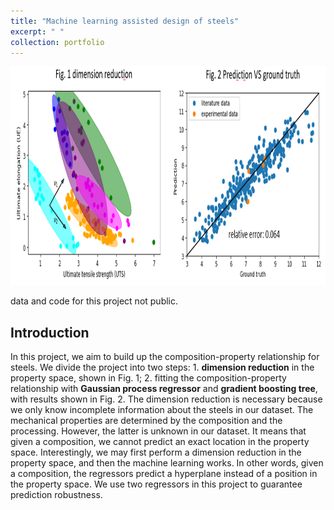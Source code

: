 ```yaml
---
title: "Machine learning assisted design of steels"
excerpt: " "
collection: portfolio
---
```

<p align="center">
<img src="/images/machine_learning_steels.PNG" width="800" height="350" >
</p>
<!--code for this project is available [here](https://github.com/NingWang1990/Machine_learning_steel). -->
data and code for this project not public.

## Introduction
In this project, we aim to build up the composition-property relationship for steels. We divide the project into two steps: 1. **dimension reduction** in the property space, shown in Fig. 1; 2. fitting the composition-property relationship with **Gaussian process regressor** and **gradient boosting tree**, with results shown in Fig. 2. The dimension reduction is necessary because we only know incomplete information about the steels in our dataset. The mechanical properties are determined by the composition and the processing. However, the latter is unknown in our dataset. 
It means that given a composition, we cannot predict an exact location in the property space. 
Interestingly, we may first perform a dimension reduction in the property space, and then the machine learning works. 
In other words, given a composition, the regressors predict a hyperplane instead of a position in the property space. We use two regressors in this project to guarantee prediction robustness.    
